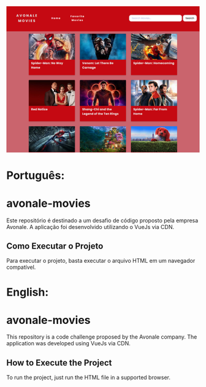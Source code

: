 <img src="assets/cover.png"/>



<h1>Português:</h1>

<h1>avonale-movies</h1>

Este repositório é destinado a um desafio de código proposto pela empresa Avonale. A aplicação foi desenvolvido utilizando o VueJs via CDN.

<h2>Como Executar o Projeto</h2>

Para executar o projeto, basta executar o arquivo HTML em um navegador compatível.



<h1>English:</h1>

<h1>avonale-movies</h1>

This repository is a code challenge proposed by the Avonale company. The application was developed using VueJs via CDN.

<h2>How to Execute the Project</h2>

To run the project, just run the HTML file in a supported browser. 
